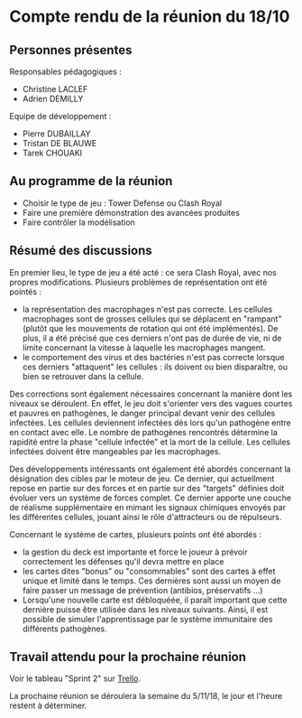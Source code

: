 # Compte rendu de la réunion du 18/10

## Personnes présentes
Responsables pédagogiques :
  - Christine LACLEF
  - Adrien DEMILLY

Equipe de développement :
  - Pierre DUBAILLAY
  - Tristan DE BLAUWE
  - Tarek CHOUAKI

## Au programme de la réunion

  - Choisir le type de jeu : Tower Defense ou Clash Royal
  - Faire une première démonstration des avancées produites
  - Faire contrôler la modélisation

## Résumé des discussions

En premier lieu, le type de jeu a été acté : ce sera Clash Royal, avec nos propres
modifications. Plusieurs problèmes de représentation ont été pointés :

  - la représentation des macrophages n'est pas correcte. Les cellules macrophages sont
  de grosses cellules qui se déplacent en "rampant" (plutôt que les mouvements de rotation
  qui ont été implémentés). De plus, il a été précisé que ces derniers n'ont pas de durée
  de vie, ni de limite concernant la vitesse à laquelle les macrophages mangent.
  - le comportement des virus et des bactéries n'est pas correcte lorsque ces derniers
  "attaquent" les cellules : ils doivent ou bien disparaître, ou bien se retrouver dans la
  cellule.

Des corrections sont également nécessaires concernant la manière dont les niveaux se déroulent.
En effet, le jeu doit s'orienter vers des vagues courtes et pauvres en pathogènes, le danger principal
devant venir des cellules infectées. Les cellules deviennent infectées dès lors qu'un pathogène entre
en contact avec elle. Le nombre de pathogènes rencontrés détermine la rapidité entre la phase "cellule infectée"
et la mort de la cellule. Les cellules infectées doivent être mangeables par les macrophages.

Des développements intéressants ont également été abordés concernant la désignation des cibles par le moteur
de jeu. Ce dernier, qui actuellment repose en partie sur des forces et en partie sur des "targets" définies
doit évoluer vers un système de forces complet. Ce dernier apporte une couche de réalisme supplémentaire en mimant
les signaux chimiques envoyés par les différentes cellules, jouant ainsi le rôle d'attracteurs ou de répulseurs.

Concernant le système de cartes, plusieurs points ont été abordés :

  - la gestion du deck est importante et force le joueur à prévoir correctement les défenses qu'il devra mettre en place
  - les cartes dites "bonus" ou "consommables" sont des cartes à effet unique et limité dans le temps. Ces dernières
  sont aussi un moyen de faire passer un message de prévention (antibios, préservatifs ...)
  - Lorsqu'une nouvelle carte est débloquéée, il paraît important que cette dernière puisse être utilisée dans les
  niveaux suivants. Ainsi, il est possible de simuler l'apprentissage par le système immunitaire des différents pathogènes.

## Travail attendu pour la prochaine réunion

Voir le tableau "Sprint 2" sur [Trello](https://trello.com/b/MQlkNWm8/sprint-2).

La prochaine réunion se déroulera la semaine du 5/11/18, le jour et l'heure restent à déterminer.